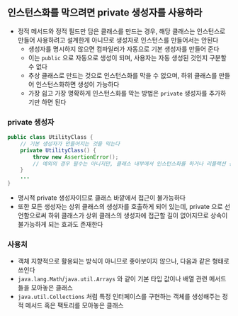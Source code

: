 ## 인스턴스화를 막으려면 private 생성자를 사용하라

* 정적 메서드와 정적 필드만 담은 클래스를 만드는 경우, 해당 클래스는 인스턴스로 만들어 사용하려고 설계한게 아니므로 생성자로 인스턴스를 만들어서는 안된다
    * 생성자를 명시하지 않으면 컴파일러가 자동으로 기본 생성자를 만들어 준다
    * 이는 `public` 으로 자동으로 생성이 되며, 사용자는 자동 생성된 것인지 구분할 수 없다
    * 추상 클래스로 만드는 것으로 인스턴스화를 막을 수 없으며, 하위 클래스를 만들어 인스턴스화하면 생성이 가능하다
    * 가장 쉽고 가장 명확하게 인스턴스화를 막는 방법은 `private` 생성자를 추가하기만 하면 된다

### private 생성자

```java
public class UtilityClass {
    // 기본 생성자가 만들어지는 것을 막는다
    private UtilityClass() {
        throw new AssertionError();
        // 예외의 경우 필수는 아니지만, 클래스 내부에서 인스턴스화를 하거나 리플랙션 등을 방지하기 위해서 예외를 던질 수 있다
    }
    ...
}
```

* 명시적 private 생성자이므로 클래스 바깥에서 접근이 불가능하다
* 또한 모든 생성자는 상위 클래스의 생성자를 호출하게 되어 있는데, private 으로 선언함으로써 하위 클래스가 상위 클래스의 생성자에 접근할 길이 없어지므로 상속이 불가능하게 되는 효과도 존재한다

### 사용처

* 객체 지향적으로 활용되는 방식이 아니므로 좋아보이지 않으나, 다음과 같은 형태로 쓰인다
* `java.lang.Math`/`java.util.Arrays` 와 같이 기본 타입 값이나 배열 관련 메서드들을 모아놓은 클래스
* `java.util.Collections` 처럼 특정 인터페이스를 구현하는 객체를 생성해주는 정적 메서드 혹은 팩토리를 모아놓은 클래스
